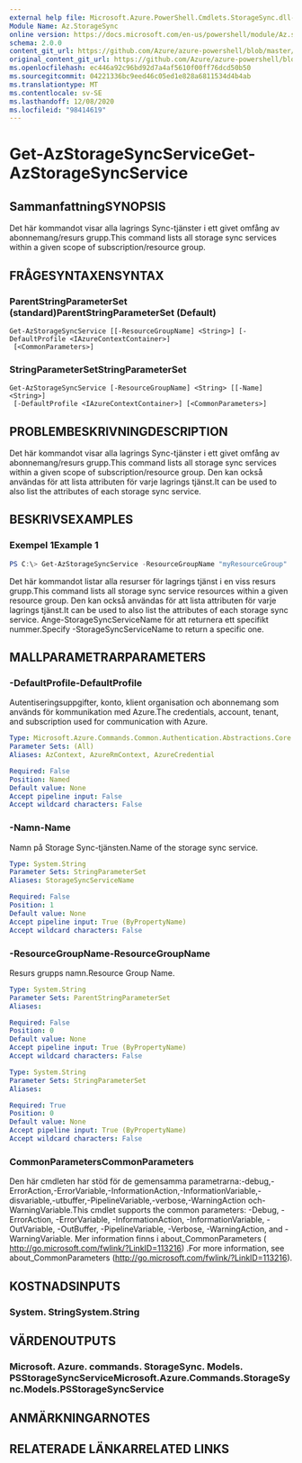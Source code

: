 ```yaml
---
external help file: Microsoft.Azure.PowerShell.Cmdlets.StorageSync.dll-Help.xml
Module Name: Az.StorageSync
online version: https://docs.microsoft.com/en-us/powershell/module/Az.storagesync/get-Azstoragesyncservice
schema: 2.0.0
content_git_url: https://github.com/Azure/azure-powershell/blob/master/src/StorageSync/StorageSync/help/Get-AzStorageSyncService.md
original_content_git_url: https://github.com/Azure/azure-powershell/blob/master/src/StorageSync/StorageSync/help/Get-AzStorageSyncService.md
ms.openlocfilehash: ec446a92c96bd92d7a4af5610f00ff76dcd50b50
ms.sourcegitcommit: 04221336bc9eed46c05ed1e828a6811534d4b4ab
ms.translationtype: MT
ms.contentlocale: sv-SE
ms.lasthandoff: 12/08/2020
ms.locfileid: "98414619"
---
```

# <span data-ttu-id="8c5d9-101">Get-AzStorageSyncService</span><span class="sxs-lookup"><span data-stu-id="8c5d9-101">Get-AzStorageSyncService</span></span>

## <span data-ttu-id="8c5d9-102">Sammanfattning</span><span class="sxs-lookup"><span data-stu-id="8c5d9-102">SYNOPSIS</span></span>
<span data-ttu-id="8c5d9-103">Det här kommandot visar alla lagrings Sync-tjänster i ett givet omfång av abonnemang/resurs grupp.</span><span class="sxs-lookup"><span data-stu-id="8c5d9-103">This command lists all storage sync services within a given scope of subscription/resource group.</span></span>

## <span data-ttu-id="8c5d9-104">FRÅGESYNTAXEN</span><span class="sxs-lookup"><span data-stu-id="8c5d9-104">SYNTAX</span></span>

### <span data-ttu-id="8c5d9-105">ParentStringParameterSet (standard)</span><span class="sxs-lookup"><span data-stu-id="8c5d9-105">ParentStringParameterSet (Default)</span></span>
```
Get-AzStorageSyncService [[-ResourceGroupName] <String>] [-DefaultProfile <IAzureContextContainer>]
 [<CommonParameters>]
```

### <span data-ttu-id="8c5d9-106">StringParameterSet</span><span class="sxs-lookup"><span data-stu-id="8c5d9-106">StringParameterSet</span></span>
```
Get-AzStorageSyncService [-ResourceGroupName] <String> [[-Name] <String>]
 [-DefaultProfile <IAzureContextContainer>] [<CommonParameters>]
```

## <span data-ttu-id="8c5d9-107">PROBLEMBESKRIVNING</span><span class="sxs-lookup"><span data-stu-id="8c5d9-107">DESCRIPTION</span></span>
<span data-ttu-id="8c5d9-108">Det här kommandot visar alla lagrings Sync-tjänster i ett givet omfång av abonnemang/resurs grupp.</span><span class="sxs-lookup"><span data-stu-id="8c5d9-108">This command lists all storage sync services within a given scope of subscription/resource group.</span></span> <span data-ttu-id="8c5d9-109">Den kan också användas för att lista attributen för varje lagrings tjänst.</span><span class="sxs-lookup"><span data-stu-id="8c5d9-109">It can be used to also list the attributes of each storage sync service.</span></span>

## <span data-ttu-id="8c5d9-110">BESKRIVS</span><span class="sxs-lookup"><span data-stu-id="8c5d9-110">EXAMPLES</span></span>

### <span data-ttu-id="8c5d9-111">Exempel 1</span><span class="sxs-lookup"><span data-stu-id="8c5d9-111">Example 1</span></span>
```powershell
PS C:\> Get-AzStorageSyncService -ResourceGroupName "myResourceGroup"
```

<span data-ttu-id="8c5d9-112">Det här kommandot listar alla resurser för lagrings tjänst i en viss resurs grupp.</span><span class="sxs-lookup"><span data-stu-id="8c5d9-112">This command lists all storage sync service resources within a given resource group.</span></span> <span data-ttu-id="8c5d9-113">Den kan också användas för att lista attributen för varje lagrings tjänst.</span><span class="sxs-lookup"><span data-stu-id="8c5d9-113">It can be used to also list the attributes of each storage sync service.</span></span> <span data-ttu-id="8c5d9-114">Ange-StorageSyncServiceName för att returnera ett specifikt nummer.</span><span class="sxs-lookup"><span data-stu-id="8c5d9-114">Specify -StorageSyncServiceName to return a specific one.</span></span>

## <span data-ttu-id="8c5d9-115">MALLPARAMETRAR</span><span class="sxs-lookup"><span data-stu-id="8c5d9-115">PARAMETERS</span></span>

### <span data-ttu-id="8c5d9-116">-DefaultProfile</span><span class="sxs-lookup"><span data-stu-id="8c5d9-116">-DefaultProfile</span></span>
<span data-ttu-id="8c5d9-117">Autentiseringsuppgifter, konto, klient organisation och abonnemang som används för kommunikation med Azure.</span><span class="sxs-lookup"><span data-stu-id="8c5d9-117">The credentials, account, tenant, and subscription used for communication with Azure.</span></span>

```yaml
Type: Microsoft.Azure.Commands.Common.Authentication.Abstractions.Core.IAzureContextContainer
Parameter Sets: (All)
Aliases: AzContext, AzureRmContext, AzureCredential

Required: False
Position: Named
Default value: None
Accept pipeline input: False
Accept wildcard characters: False
```

### <span data-ttu-id="8c5d9-118">-Namn</span><span class="sxs-lookup"><span data-stu-id="8c5d9-118">-Name</span></span>
<span data-ttu-id="8c5d9-119">Namn på Storage Sync-tjänsten.</span><span class="sxs-lookup"><span data-stu-id="8c5d9-119">Name of the storage sync service.</span></span>

```yaml
Type: System.String
Parameter Sets: StringParameterSet
Aliases: StorageSyncServiceName

Required: False
Position: 1
Default value: None
Accept pipeline input: True (ByPropertyName)
Accept wildcard characters: False
```

### <span data-ttu-id="8c5d9-120">-ResourceGroupName</span><span class="sxs-lookup"><span data-stu-id="8c5d9-120">-ResourceGroupName</span></span>
<span data-ttu-id="8c5d9-121">Resurs grupps namn.</span><span class="sxs-lookup"><span data-stu-id="8c5d9-121">Resource Group Name.</span></span>

```yaml
Type: System.String
Parameter Sets: ParentStringParameterSet
Aliases:

Required: False
Position: 0
Default value: None
Accept pipeline input: True (ByPropertyName)
Accept wildcard characters: False
```

```yaml
Type: System.String
Parameter Sets: StringParameterSet
Aliases:

Required: True
Position: 0
Default value: None
Accept pipeline input: True (ByPropertyName)
Accept wildcard characters: False
```

### <span data-ttu-id="8c5d9-122">CommonParameters</span><span class="sxs-lookup"><span data-stu-id="8c5d9-122">CommonParameters</span></span>
<span data-ttu-id="8c5d9-123">Den här cmdleten har stöd för de gemensamma parametrarna:-debug,-ErrorAction,-ErrorVariable,-InformationAction,-InformationVariable,-disvariable,-utbuffer,-PipelineVariable,-verbose,-WarningAction och-WarningVariable.</span><span class="sxs-lookup"><span data-stu-id="8c5d9-123">This cmdlet supports the common parameters: -Debug, -ErrorAction, -ErrorVariable, -InformationAction, -InformationVariable, -OutVariable, -OutBuffer, -PipelineVariable, -Verbose, -WarningAction, and -WarningVariable.</span></span> <span data-ttu-id="8c5d9-124">Mer information finns i about_CommonParameters ( http://go.microsoft.com/fwlink/?LinkID=113216) .</span><span class="sxs-lookup"><span data-stu-id="8c5d9-124">For more information, see about_CommonParameters (http://go.microsoft.com/fwlink/?LinkID=113216).</span></span>

## <span data-ttu-id="8c5d9-125">KOSTNADS</span><span class="sxs-lookup"><span data-stu-id="8c5d9-125">INPUTS</span></span>

### <span data-ttu-id="8c5d9-126">System. String</span><span class="sxs-lookup"><span data-stu-id="8c5d9-126">System.String</span></span>

## <span data-ttu-id="8c5d9-127">VÄRDEN</span><span class="sxs-lookup"><span data-stu-id="8c5d9-127">OUTPUTS</span></span>

### <span data-ttu-id="8c5d9-128">Microsoft. Azure. commands. StorageSync. Models. PSStorageSyncService</span><span class="sxs-lookup"><span data-stu-id="8c5d9-128">Microsoft.Azure.Commands.StorageSync.Models.PSStorageSyncService</span></span>

## <span data-ttu-id="8c5d9-129">ANMÄRKNINGAR</span><span class="sxs-lookup"><span data-stu-id="8c5d9-129">NOTES</span></span>

## <span data-ttu-id="8c5d9-130">RELATERADE LÄNKAR</span><span class="sxs-lookup"><span data-stu-id="8c5d9-130">RELATED LINKS</span></span>
